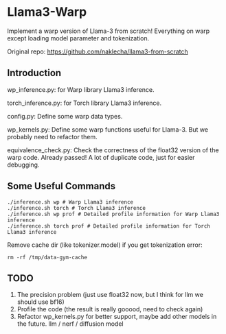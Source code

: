 # Llama3-Warp

Implement a warp version of Llama-3 from scratch!
Everything on warp except loading model parameter and tokenization.

Original repo: https://github.com/naklecha/llama3-from-scratch

## Introduction

wp_inference.py: for Warp library Llama3 inference.

torch_inference.py: for Torch library Llama3 inference.

config.py: Define some warp data types.

wp_kernels.py: Define some warp functions useful for Llama-3. But we probably need to refactor them.

equivalence_check.py: Check the correctness of the float32 version of the warp code. Already passed! A lot of duplicate code, just for easier debugging.

## Some Useful Commands

```
./inference.sh wp # Warp Llama3 inference
./inference.sh torch # Torch Llama3 inference
./inference.sh wp prof # Detailed profile information for Warp Llama3 inference
./inference.sh torch prof # Detailed profile information for Torch Llama3 inference
```

Remove cache dir (like tokenizer.model) if you get tokenization error:

```
rm -rf /tmp/data-gym-cache
```

## TODO

1. The precision problem (just use float32 now, but I think for llm we should use bf16)
4. Profile the code (the result is really gooood, need to check again)
5. Refactor wp_kernels.py for better support, maybe add other models in the future. llm / nerf / diffusion model
